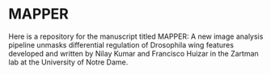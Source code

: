 # MAPPER
Here is a repository for the manuscript titled MAPPER: A new image analysis pipeline unmasks differential regulation of Drosophila wing features developed and written by Nilay Kumar and Francisco Huizar in the Zartman lab at the University of Notre Dame.
